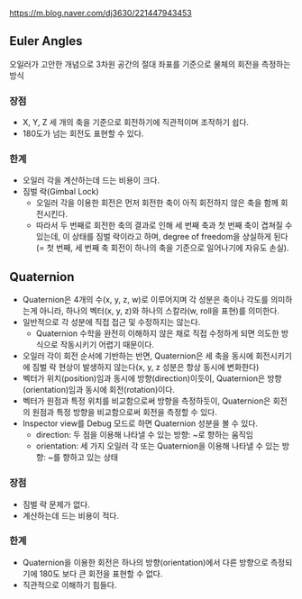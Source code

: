 https://m.blog.naver.com/dj3630/221447943453
## Euler Angles

오일러가 고안한 개념으로 3차원 공간의 절대 좌표를 기준으로 물체의 회전을 측정하는 방식

### 장점
- X, Y, Z 세 개의 축을 기준으로 회전하기에 직관적이며 조작하기 쉽다.
- 180도가 넘는 회전도 표현할 수 있다.
### 한계
- 오일러 각을 계산하는데 드는 비용이 크다.
- 짐벌 락(Gimbal Lock)
	- 오일러 각을 이용한 회전은 먼저 회전한 축이 아직 회전하지 않은 축을 함께 회전시킨다.
	- 따라서 두 번째로 회전한 축의 결과로 인해 세 번째 축과 첫 번째 축이 겹쳐질 수 있는데, 이 상태를 짐벌 락이라고 하며, degree of freedom을 상실하게 된다(= 첫 번째, 세 번째 축 회전이 하나의 축을 기준으로 일어나기에 자유도 손실).

## Quaternion

- Quaternion은 4개의 수(x, y, z, w)로 이루어지며 각 성분은 축이나 각도를 의미하는게 아니라, 하나의 벡터(x, y, z)와 하나의 스칼라(w, roll을 표현)를 의미한다.
- 일반적으로 각 성분에 직접 접근 및 수정하지는 않는다.
	- Quaternion 수학을 완전히 이해하지 않은 채로 직접 수정하게 되면 의도한 방식으로 작동시키기 어렵기 때문이다.
- 오일러 각이 회전 순서에 기반하는 반면, Quaternion은 세 축을 동시에 회전시키기에 짐벌 락 현상이 발생하지 않는다(x, y, z 성분은 항상 동시에 변화한다)
- 벡터가 위치(position)임과 동시에 방향(direction)이듯이, Quaternion은 방향(orientation)임과 동시에 회전(rotation)이다.
- 벡터가 원점과 특정 위치를 비교함으로써 방향을 측정하듯이, Quaternion은 회전의 원점과 특정 방향을 비교함으로써 회전을 측정할 수 있다.
- Inspector view를 Debug 모드로 하면 Quaternion 성분을 볼 수 있다.
	- direction: 두 점을 이용해 나타낼 수 있는 방향: ~로 향하는 움직임
	- orientation: 세 가지 오일러 각 또는 Quaternion을 이용해 나타낼 수 있는 방향: ~를 향하고 있는 상태

### 장점
- 짐벌 락 문제가 없다.
- 계산하는데 드는 비용이 적다.
### 한계
- Quaternion을 이용한 회전은 하나의 방향(orientation)에서 다른 방향으로 측정되기에 180도 보다 큰 회전을 표현할 수 없다.
- 직관적으로 이해하기 힘들다.